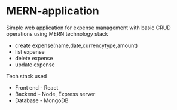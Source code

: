 # MERN-application

Simple web application for expense management with basic CRUD operations using MERN technology stack

- create expense(name,date,currencytype,amount)
- list expense
- delete expense
- update expense

Tech stack used

- Front end - React
- Backend - Node, Express server
- Database - MongoDB
